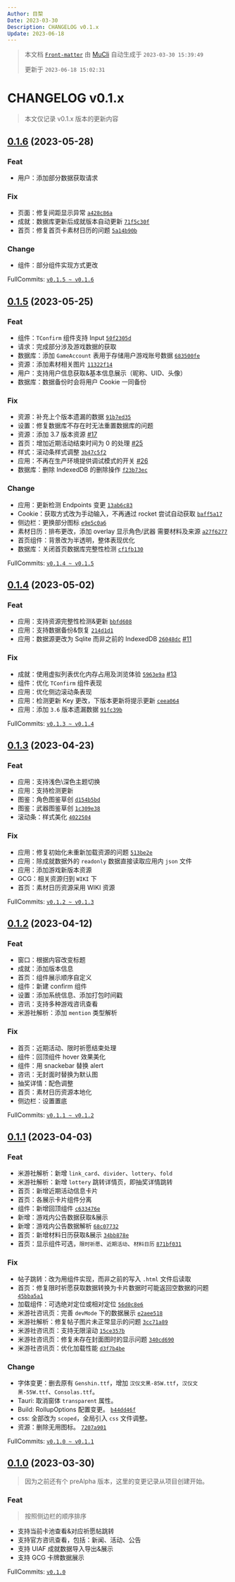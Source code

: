 ```yaml
---
Author: 目棃
Date: 2023-03-30
Description: CHANGELOG v0.1.x
Update: 2023-06-18
---
```


> 本文档 [`Front-matter`](https://github.com/BTMuli/Mucli#FrontMatter) 由 [MuCli](https://github.com/BTMuli/Mucli) 自动生成于 `2023-03-30 15:39:49`
> 
> 更新于 `2023-06-18 15:02:31`

# CHANGELOG v0.1.x

> 本文仅记录 v0.1.x 版本的更新内容

## [0.1.6](https://github.com/BTMuli/Tauri.Genshin/releases/v0.1.6) (2023-05-28)

### Feat

- 用户：添加部分数据获取请求

### Fix

- 页面：修复间距显示异常 [`a428c86a`](https://github.com/BTMuli/Tauri.Genshin/commit/a428c86a)
- 成就：数据库更新后成就版本自动更新 [`71f5c30f`](https://github.com/BTMuli/Tauri.Genshin/commit/71f5c30f)
- 首页：修复首页卡素材日历的问题 [`5a14b90b`](https://github.com/BTMuli/Tauri.Genshin/commit/5a14b90b)

### Change

- 组件：部分组件实现方式更改

FullCommits: [`v0.1.5 ~ v0.1.6`](https://github.com/BTMuli/Tauri.Genshin/compare/v0.1.5...v0.1.6)

## [0.1.5](https://github.com/BTMuli/Tauri.Genshin/releases/v0.1.5) (2023-05-25)

### Feat

- 组件：`TConfirm` 组件支持 Input [`50f2305d`](https://github.com/BTMuli/Tauri.Genshin/commit/50f2305d)
- 请求：完成部分涉及游戏数据的获取
- 数据库：添加 `GameAccount` 表用于存储用户游戏账号数据 [`683500fe`](https://github.com/BTMuli/Tauri.Genshin/commit/683500fe)
- 资源：添加素材相关图片 [`11322f14`](https://github.com/BTMuli/Tauri.Genshin/commit/11322f14)
- 用户：支持用户信息获取&基本信息展示（昵称、UID、头像）
- 数据库：数据备份时会将用户 Cookie 一同备份

### Fix

- 资源：补充上个版本遗漏的数据 [`91b7ed35`](https://github.com/BTMuli/Tauri.Genshin/commit/91b7ed35)
- 设置：修复数据库不存在时无法重置数据库的问题
- 资源：添加 3.7 版本资源 [#17](https://github.com/BTMuli/Tauri.Genshin/issues/17)
- 首页：增加近期活动结束时间为 0 的处理 [#25](https://github.com/BTMuli/Tauri.Genshin/issues/25)
- 样式：滚动条样式调整 [`3b47c5f2`](https://github.com/BTMuli/Tauri.Genshin/commit/3b47c5f2)
- 应用：不再在生产环境提供调试模式的开关 [#26](https://github.com/BTMuli/Tauri.Genshin/issues/26)
- 数据库：删除 IndexedDB 的删除操作 [`f23b73ec`](https://github.com/BTMuli/Tauri.Genshin/commit/f23b73ec)

### Change

- 应用：更新检测 Endpoints 变更 [`13ab6c83`](https://github.com/BTMuli/Tauri.Genshin/commit/13ab6c83)
- Cookie：获取方式改为手动输入，不再通过 rocket 尝试自动获取 [`baff5a17`](https://github.com/BTMuli/Tauri.Genshin/commit/baff5a17)
- 侧边栏：更换部分图标 [`e9e5c0a6`](https://github.com/BTMuli/Tauri.Genshin/commit/e9e5c0a6)
- 素材日历：排布更改，添加 overlay 显示角色/武器 需要材料及来源 [`a27f6277`](https://github.com/BTMuli/Tauri.Genshin/commit/a27f6277)
- 首页组件：背景改为半透明，整体表现优化
- 数据库：关闭首页数据库完整性检测 [`cf1fb130`](https://github.com/BTMuli/Tauri.Genshin/commit/cf1fb130)

FullCommits: [`v0.1.4 ~ v0.1.5`](https://github.com/BTMuli/Tauri.Genshin/compare/v0.1.4...v0.1.5)

## [0.1.4](https://github.com/BTMuli/Tauri.Genshin/releases/v0.1.4) (2023-05-02)

### Feat

- 应用：支持资源完整性检测&更新 [`bbfd608`](https://github.com/BTMuli/Tauri.Genshin/commit/bbfd608)
- 应用：支持数据备份&恢复 [`214d1d1`](https://github.com/BTMuli/Tauri.Genshin/commit/214d1d10)
- 应用：数据源更改为 Sqlite 而非之前的 IndexedDB [`26048dc`](https://github.com/BTMuli/Tauri.Genshin/commit/26048dc) [#11](https://github.com/BTMuli/Tauri.Genshin/issues/11)

### Fix

- 成就：使用虚拟列表优化内存占用及浏览体验 [`5963e9a`](https://github.com/BTMuli/Tauri.Genshin/commit/5963e9a) [#13](https://github.com/BTMuli/Tauri.Genshin/issues/13)
- 组件：优化 `TConfirm` 组件表现
- 应用：优化侧边滚动条表现
- 应用：检测更新 Key 更改，下版本更新将提示更新 [`ceea064`](https://github.com/BTMuli/Tauri.Genshin/commit/ceea064)
- 应用：添加 `3.6` 版本遗漏数据 [`91fc39b`](https://github.com/BTMuli/Tauri.Genshin/commit/91fc39b)

FullCommits: [`v0.1.3 ~ v0.1.4`](https://github.com/BTMuli/Tauri.Genshin/compare/v0.1.3...v0.1.4)

## [0.1.3](https://github.com/BTMuli/Tauri.Genshin/releases/v0.1.3) (2023-04-23)

### Feat

- 应用：支持浅色\深色主题切换
- 应用：支持检测更新
- 图鉴：角色图鉴草创 [`d154b5bd`](https://github.com/BTMuli/Tauri.Genshin/commit/d154b5bd)
- 图鉴：武器图鉴草创 [`1c309e38`](https://github.com/BTMuli/Tauri.Genshin/commit/1c309e38)
- 滚动条：样式美化 [`4022504`](https://github.com/BTMuli/Tauri.Genshin/commit/4022504)

### Fix

- 应用：修复初始化未重新加载资源的问题 [`513be2e`](https://github.com/BTMuli/Tauri.Genshin/commit/513be2e)
- 应用：除成就数据外的 `readonly` 数据直接读取应用内 `json` 文件
- 应用：添加游戏新版本资源
- GCG：相关资源归到 `WIKI` 下
- 首页：素材日历资源采用 WIKI 资源

FullCommits: [`v0.1.2 ~ v0.1.3`](https://github.com/BTMuli/Tauri.Genshin/compare/v0.1.2...v0.1.3)

## [0.1.2](https://github.com/BTMuli/Tauri.Genshin/releases/v0.1.2) (2023-04-12)

### Feat

- 窗口：根据内容改变标题
- 成就：添加版本信息
- 首页：组件展示顺序自定义
- 组件：新建 confirm 组件
- 设置：添加系统信息、添加打包时间戳
- 咨讯：支持多种游戏咨讯查看
- 米游社解析：添加 `mention` 类型解析


### Fix

- 首页：近期活动、限时祈愿结束处理
- 组件：回顶组件 hover 效果美化
- 组件：用 snackebar 替换 alert
- 咨讯：无封面时替换为默认图
- 抽奖详情：配色调整
- 首页：素材日历资源本地化
- 侧边栏：设置置底

FullCommits: [`v0.1.1 ~ v0.1.2`](https://github.com/BTMuli/Tauri.Genshin/compare/v0.1.1...v0.1.2)

## [0.1.1](https://github.com/BTMuli/Tauri.Genshin/releases/v0.1.1) (2023-04-03)

### Feat

- 米游社解析：新增 `link_card`、`divider`、`lottery`、`fold`
- 米游社解析：新增 `lottery` 跳转详情页，即抽奖详情跳转
- 首页：新增近期活动信息卡片
- 首页：各展示卡片组件分离
- 组件：新增回顶组件 [`c633476e`](https://github.com/BTMuli/Tauri.Genshin/commit/c633476e)
- 新增：游戏内公告数据获取&展示
- 新增：游戏内公告数据解析 [`68c07732`](https://github.com/BTMuli/Tauri.Genshin/commit/68c07732)
- 首页：新增材料日历获取&展示 [`34bb878e`](https://github.com/BTMuli/Tauri.Genshin/commit/34bb878e)
- 首页：显示组件可选，`限时祈愿`、`近期活动`、`材料日历` [`871bf031`](https://github.com/BTMuli/Tauri.Genshin/commit/871bf031)

### Fix

- 帖子跳转：改为用组件实现，而非之前的写入 `.html` 文件后读取
- 首页：修复限时祈愿获取数据转换为卡片数据时可能返回空数据的问题 [`45bba5a1`](https://github.com/BTMuli/Tauri.Genshin/commit/45bba5a1)
- 加载组件：可选绝对定位或相对定位 [`56d0c8e6`](https://github.com/BTMuli/Tauri.Genshin/commit/56d0c8e6)
- 米游社咨讯页：完善 `devMode` 下的数据展示 [`e2aee518`](https://github.com/BTMuli/Tauri.Genshin/commit/e2aee518)
- 米游社解析：修复帖子图片未正常显示的问题 [`3cc71a89`](https://github.com/BTMuli/Tauri.Genshin/commit/3cc71a89)
- 米游社咨讯页：支持无限滚动 [`15ce357b`](https://github.com/BTMuli/Tauri.Genshin/commit/15ce357b)
- 米游社咨讯页：修复未存在封面图时的显示问题 [`340cd690`](https://github.com/BTMuli/Tauri.Genshin/commit/340cd690)
- 米游社咨讯页：优化加载性能 [`d3f7b4be`](https://github.com/BTMuli/Tauri.Genshin/commit/d3f7b4be)

### Change

- 字体变更：删去原有 `Genshin.ttf`，增加 `汉仪文黑-85W.ttf`，`汉仪文黑-55W.ttf`、`Consolas.ttf`。
- Tauri: 取消窗体 `transparent` 属性。
- Build: RollupOptions 配置变更。 [`b44dd46f`](https://github.com/BTMuli/Tauri.Genshin/commit/b44dd46f)
- css: 全部改为 `scoped`，全局引入 `css` 文件调整。
- 资源：删除无用图标。 [`7207a901`](https://github.com/BTMuli/Tauri.Genshin/commit/7207a901)

FullCommits: [`v0.1.0 ~ v0.1.1`](https://github.com/BTMuli/Tauri.Genshin/compare/v0.1.0...v0.1.1)

## [0.1.0](https://github.com/BTMuli/Tauri.Genshin/releases/v0.1.0) (2023-03-30)

> 因为之前还有个 preAlpha 版本，这里的变更记录从项目创建开始。

### Feat

> 按照侧边栏的顺序排序

- 支持当前卡池查看&对应祈愿帖跳转
- 支持官方咨讯查看，包括：新闻、活动、公告
- 支持 UIAF 成就数据导入导出&展示
- 支持 GCG 卡牌数据展示

FullCommits: [`v0.1.0`](https://github.com/BTMuli/Tauri.Genshin/commits/v0.1.0)
